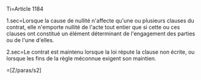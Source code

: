 Ti=Article 1184

1.sec=Lorsque la cause de nullité n'affecte qu'une ou plusieurs clauses du contrat, elle n'emporte nullité de l'acte tout entier que si cette ou ces clauses ont constitué un élément déterminant de l'engagement des parties ou de l'une d'elles.

2.sec=Le contrat est maintenu lorsque la loi répute la clause non écrite, ou lorsque les fins de la règle méconnue exigent son maintien.

=[Z/paras/s2]